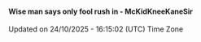 #### Wise man says only fool rush in - McKidKneeKaneSir
Updated on 24/10/2025 - 16:15:02 (UTC) Time Zone
